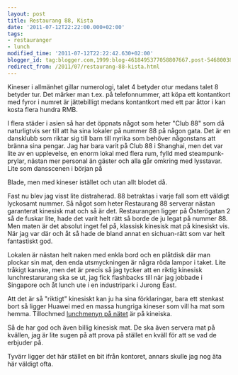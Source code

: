 ```yaml
---
layout: post
title: Restaurang 88, Kista
date: '2011-07-12T22:22:00.000+02:00'
tags:
- restauranger
- lunch
modified_time: '2011-07-12T22:22:42.630+02:00'
blogger_id: tag:blogger.com,1999:blog-4618495377058807667.post-5468003815491930926
redirect_from: /2011/07/restaurang-88-kista.html
---
```


Kineser i allmänhet gillar numerologi, talet 4 betyder otur medans
talet 8 betyder tur. Det märker man t.ex. på telefonnummer, att köpa
ett kontantkort med fyror i numret är jättebilligt medans kontantkort
med ett par åttor i kan kosta flera hundra RMB.

I flera städer i asien så har det öppnats något som heter "Club 88"
som då naturligtvis ser till att ha sina lokaler på nummer 88 på någon
gata. Det är en dansklubb som riktar sig till barn till nyrika som
behöver någonstans att bränna sina pengar. Jag har bara varit på Club
88 i Shanghai, men det var lite av en upplevelse, en enorm lokal med
flera rum, fylld med steampunk-prylar, nästan mer personal än gäster
och alla går omkring med lysstavar. Lite som dansscenen i början på

Blade, men med kineser istället och utan allt blodet då.

Fast nu blev jag visst lite distraherad. 88 betraktas i varje fall som
ett väldigt lyckosamt nummer. Så något som heter Restaurang 88
serverar nästan garanterat kinesisk mat och så är det. Restaurangen
ligger på Österögatan 2 så de fuskar lite, hade det varit helt rätt så
borde de ju legat på nummer 88.  Men maten är det absolut inget fel
på, klassisk kinesisk mat på kinesiskt vis.  När jag var där och åt så
hade de bland annat en sichuan-rätt som var helt fantastiskt god.

Lokalen är nästan helt naken med enkla bord och en plåtdisk där man
plockar sin mat, den enda utsmyckningen är några röda lampor i
taket. Lite tråkigt kanske, men det är precis så jag tycker att en
riktig kinesisk lunchrestarurang ska se ut, jag fick flashbacks till
när jag jobbade i Singapore och åt lunch ute i en industripark i
Jurong East.

Att det är så "riktigt" kinesiskt kan ju ha sina förklaringar, bara
ett stenkast bort så ligger Huawei med en massa hungriga kineser som
vill ha mat som hemma. Tillochmed [lunchmenyn på
nätet](http://www.easyorder.se/shop/goods.php?id=1172) är på kineiska.

Så de har god och även billig kinesisk mat. De ska även servera mat på
kvällen, jag är lite sugen på att prova på stället en kväll för att se
vad de erbjuder på.

Tyvärr ligger det här stället en bit ifrån kontoret, annars skulle jag
nog äta här väldigt ofta.
